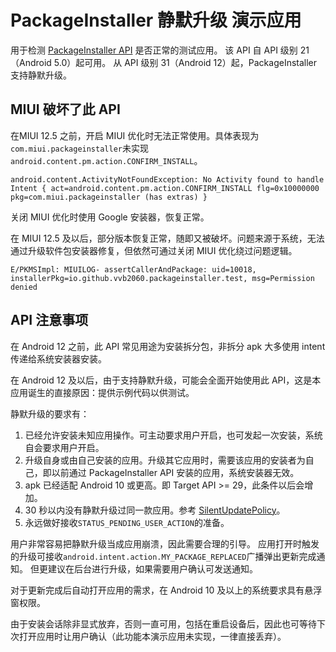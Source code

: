# PackageInstaller 静默升级 演示应用

用于检测 [PackageInstaller API](https://developer.android.com/reference/android/content/pm/PackageInstaller) 是否正常的测试应用。
该 API 自 API 级别 21（Android 5.0）起可用。
从 API 级别 31（Android 12）起，PackageInstaller 支持静默升级。

## MIUI 破坏了此 API

在MIUI 12.5 之前，开启 MIUI 优化时无法正常使用。具体表现为`com.miui.packageinstaller`未实现`android.content.pm.action.CONFIRM_INSTALL`。
```
android.content.ActivityNotFoundException: No Activity found to handle Intent { act=android.content.pm.action.CONFIRM_INSTALL flg=0x10000000 pkg=com.miui.packageinstaller (has extras) }
```
关闭 MIUI 优化时使用 Google 安装器，恢复正常。


在 MIUI 12.5 及以后，部分版本恢复正常，随即又被破坏。问题来源于系统，无法通过升级软件包安装器修复，但依然可通过关闭 MIUI 优化绕过问题逻辑。
```
E/PKMSImpl: MIUILOG- assertCallerAndPackage: uid=10018, installerPkg=io.github.vvb2060.packageinstaller.test, msg=Permission denied
```

## API 注意事项

在 Android 12 之前，此 API 常见用途为安装拆分包，非拆分 apk 大多使用 intent 传递给系统安装器安装。

在 Android 12 及以后，由于支持静默升级，可能会全面开始使用此 API，这是本应用诞生的直接原因：提供示例代码以供测试。

静默升级的要求有：
1. 已经允许安装未知应用操作。可主动要求用户开启，也可发起一次安装，系统自会要求用户开启。
2. 升级自身或由自己安装的应用。升级其它应用时，需要该应用的安装者为自己，即以前通过 PackageInstaller API 安装的应用，系统安装器无效。
3. apk 已经适配 Android 10 或更高。即 Target API >= 29，此条件以后会增加。
4. 30 秒以内没有静默升级过同一款应用。参考 [SilentUpdatePolicy](https://android.googlesource.com/platform/frameworks/base/+/refs/tags/android-12.0.0_r26/services/core/java/com/android/server/pm/SilentUpdatePolicy.java)。
5. 永远做好接收`STATUS_PENDING_USER_ACTION`的准备。

用户非常容易把静默升级当成应用崩溃，因此需要合理的引导。
应用打开时触发的升级可接收`android.intent.action.MY_PACKAGE_REPLACED`广播弹出更新完成通知。
但更建议在后台进行升级，如果需要用户确认可发送通知。

对于更新完成后自动打开应用的需求，在 Android 10 及以上的系统要求具有悬浮窗权限。

由于安装会话除非显式放弃，否则一直可用，包括在重启设备后，因此也可等待下次打开应用时让用户确认（此功能本演示应用未实现，一律直接丢弃）。
